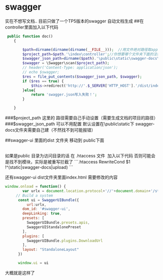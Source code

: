 # swagger

实在不想写文档..
目前只做了一个TP5版本的swagger 自动文档生成
##在controller里面加入以下代码

```php
 public function doc()
    {

        $path=dirname(dirname(dirname(__FILE__)));  //用文件绝对路径取application路径
        $project_path=$path.'\index\controller';//你想要哪个文件夹下面的注释生成对应的API文档
        $swagger_json_path=dirname($path).'\public\static\swagger-docs\swagger.json';//需要生成swagger.json的路径
        $swagger = \Swagger\scan($project_path);
        // header('Content-Type: application/json');
        // echo $swagger;
        $res = file_put_contents($swagger_json_path, $swagger);
        if ($res == true) {
            $this->redirect('http://'.$_SERVER['HTTP_HOST'].'/dist/index.html');//swagger-ui放在public下面的这个路径里面了
        }else{
            return 'swagger.json写入失败！';
        }

    }
```
###$project_path 这里的 路径需要自己手动设置（需要生成文档的项目的路径）
###$swagger_json_path 可以不用配置 默认设置在\public\static下 swagger-docs文件夹需要自己建（不然找不到可能报错）

##swagger-ui 里面的dist 文件夹 移动到 public下面

<br>
如果是public 目录为访问目录的话 在
.htaccess 文件  加入以下代码 否则可能会是找不到模块，实际是被重写拦截了 
```.htaccess
RewriteCond $1 !^(static|swagger-docs|upload)
```

还有swagger-ui dist文件夹里面index.html 需要修改的内容
```javascript
window.onload = function() {
        var urlx = document.location.protocol+'//'+document.domain+'/static/swagger-docs/swagger.json';
     // Build a system
      const ui = SwaggerUIBundle({
          url:urlx,
        dom_id: '#swagger-ui',
        deepLinking: true,
        presets: [
          SwaggerUIBundle.presets.apis,
          SwaggerUIStandalonePreset
        ],
        plugins: [
          SwaggerUIBundle.plugins.DownloadUrl
        ],
        layout: "StandaloneLayout"
      })

      window.ui = ui
```

大概就是这样了
